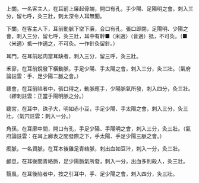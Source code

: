 上關，一名客主人，在耳前上廉起骨端，開口有孔，手少陽、足陽明之會，刺入三分，留七呼，灸三壯，刺太深令人耳無聞。

下關，在客主人下，耳前動脈下空下廉，合口有孔，張口即閉，足陽明、少陽之會，刺入三分，留七呼，灸三壯，耳中有幹■〈米適〉（音適）抵，不可灸。（■〈米適〉抵一作適之，不可灸。一作針灸留針。）

耳門，在耳前起肉當耳缺者，刺入三分，留三呼，灸三壯。

禾窌，在耳前銳發下橫動脈，手足少陽、手太陽之會，刺入三分，灸三壯。（氣府論註雲：手、足少陽二脈之會。）

聽會，在耳前陷者中，張口得之，動脈應手，少陽脈氣所發，刺入四分，灸三壯。（繆刺註雲：正當手陽明脈之分。）

聽宮，在耳中，珠子大，明如赤小豆，手足少陽、手太陽之會，刺入三分，灸三壯。（氣穴註雲：刺入一分。）

角孫，在耳廓中間，開口有孔，手足少陽、手陽明之會，刺入三分，灸三壯。（氣府論註雲：在耳上廓表之間發際之下，手太陽、手足少陽三脈之會。）

瘈脈，一名資脈，在耳本後雞足青絡脈，刺出血如豆汁，刺入一分，灸三壯。

顱息，在耳後間青絡脈，足少陽脈氣所發，刺入一分，出血多則殺人，灸三壯。

翳風，在耳後陷者中，按之引耳中，手、足少陽之會，刺入四分，灸三壯。